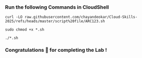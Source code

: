 ### Run the following Commands in CloudShell


```
curl -LO raw.githubusercontent.com/chayandeokar/Cloud-Skills-2025/refs/heads/master/script%20file/ARC123.sh

sudo chmod +x *.sh

./*.sh
```

### Congratulations 🎉 for completing the Lab !
